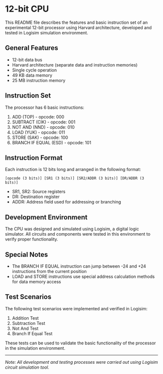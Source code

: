 # 12-bit CPU

This README file describes the features and basic instruction set of an experimental 12-bit processor using Harvard architecture, developed and tested in Logisim simulation environment.

## General Features

* 12-bit data bus
* Harvard architecture (separate data and instruction memories)
* Single cycle operation
* 49 KB data memory
* 25 MB instruction memory

## Instruction Set
The processor has 6 basic instructions:

1. ADD (TOP) - opcode: 000
2. SUBTRACT (CIK) - opcode: 001
3. NOT AND (NND) - opcode: 010
4. LOAD (YUK) - opcode: 011
5. STORE (SAK) - opcode: 100
6. BRANCH IF EQUAL (ESD) - opcode: 101

## Instruction Format

Each instruction is 12 bits long and arranged in the following format:

```[opcode (3 bits)] [SR1 (3 bits)] [SR2/ADDR (3 bits)] [DR/ADDR (3 bits)]```

* SR1, SR2: Source registers
* DR: Destination register
* ADDR: Address field used for addressing or branching

## Development Environment

The CPU was designed and simulated using Logisim, a digital logic simulator. All circuits and components were tested in this environment to verify proper functionality.

## Special Notes

* The BRANCH IF EQUAL instruction can jump between -24 and +24 instructions from the current position
* LOAD and STORE instructions use special address calculation methods for data memory access

## Test Scenarios

The following test scenarios were implemented and verified in Logisim:

1. Addition Test
2. Subtraction Test
3. Not And Test
4. Branch If Equal Test

These tests can be used to validate the basic functionality of the processor in the simulation environment.

---

*Note: All development and testing processes were carried out using Logisim circuit simulation tool.*